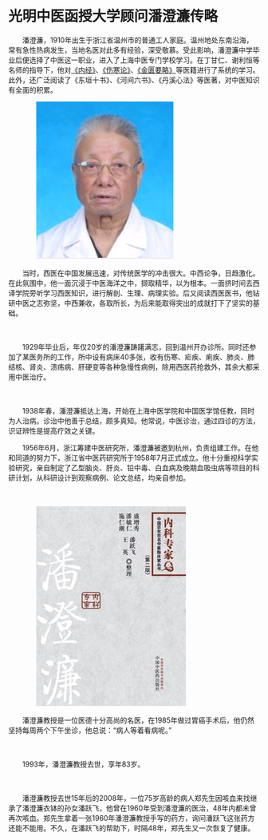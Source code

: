 # 光明中医函授大学顾问潘澄濂传略

　　潘澄濂，1910年出生于浙江省温州市的普通工人家庭。温州地处东南沿海，常有急性热病发生，当地名医对此多有经验，深受敬慕。受此影响，潘澄濂中学毕业后便选择了中医这一职业，进入了上海中医专门学校学习。在丁甘仁、谢利恒等名师的指导下，他对[《内经》](http://www.gmzywx.com/NewsDetail/1123168.html)、[《伤寒论》](http://www.gmzywx.com/NewsDetail/1130351.html)、[《金匮要略》](http://www.gmzywx.com/NewsDetail/1131129.html)等医籍进行了系统的学习。此外，还广泛阅读了《东垣十书》、《河间六书》、《丹溪心法》等医著，对中医知识有全面的积累。

　　　　![img](img/20190612154823009769.png)

　　当时，西医在中国发展迅速，对传统医学的冲击很大。中西论争，日趋激化。在此氛围中，他一面沉浸于中医海洋之中，撷取精华，以为根本。一面挤时间去西译学院旁听学习西医知识，进行解剖、生理、病理实验。后又阅读西医医书，他钻研中医之志弥坚，中西兼收，各取所长，为后来能取得突出的成就打下了坚实的基础。

　　

　　1929年毕业后，年仅20岁的潘澄濂踌躇满志，回到温州开办诊所。同时还参加了某医务所的工作，所中设有病床40多张，收有伤寒、疟疾、痢疾、肺炎、肺结核、肾炎、溃疡病、肝硬变等各种急慢性病例，除用西医药抢救外，其余大都采用中医治疗。

　　

　　1938年春，潘澄濂抵达上海，开始在上海中医学院和中国医学馆任教，同时为人治病。诊治中他善于总结，颇多真知。他常说，中医诊治，通过四诊的方法，识证辨性是提高疗效之关键。



　　1956年6月，浙江筹建中医研究所，潘澄濂被邀到杭州，负责组建工作。在他和同道的努力下，浙江省中医药研究所于1958年7月正式成立。他十分重视科学实验研究，亲自制定了乙型脑炎、肝炎、铅中毒、白血病及晚期血吸虫病等项目的科研计划，从科研设计到观察病例、论文总结，均亲自参加。

　

　　　　![img](img/2019061215482373c7c3.jpg)

　　潘澄濂教授是一位医德十分高尚的名医，在1985年做过胃癌手术后，他仍然坚持每周两个下午坐诊，他总说：“病人等着看病呢。”

　　

　　1993年，潘澄濂教授去世，享年83岁。

　　

　　潘澄濂教授去世15年后的2008年，一位75岁高龄的病人郑先生因咳血来找继承了潘澄濂衣钵的孙女潘跃飞，他曾在1960年受到潘澄濂的医治，48年内都未曾再次咳血。郑先生拿着一张1960年潘澄濂教授手写的药方，询问潘跃飞这张药方还能不能用。不久，在潘跃飞的帮助下，时隔48年，郑先生又一次恢复了健康。